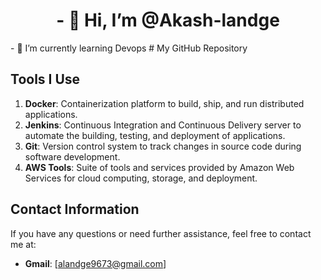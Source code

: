 <h1 align= 'center'>- 👋 Hi, I’m @Akash-landge </h1>
- 🌱 I’m currently learning Devops
# My GitHub Repository

## Tools I Use

1. **Docker**: Containerization platform to build, ship, and run distributed applications.
2. **Jenkins**: Continuous Integration and Continuous Delivery server to automate the building, testing, and deployment of applications.
3. **Git**: Version control system to track changes in source code during software development.
4. **AWS Tools**: Suite of tools and services provided by Amazon Web Services for cloud computing, storage, and deployment.

## Contact Information

If you have any questions or need further assistance, feel free to contact me at:

- **Gmail**: [alandge9673@gmail.com]

  
<!---
Akash-landge/Akash-landge is a ✨ special ✨ repository because its `README.md` (this file) appears on your GitHub profile.
You can click the Preview link to take a look at your changes.
--->
